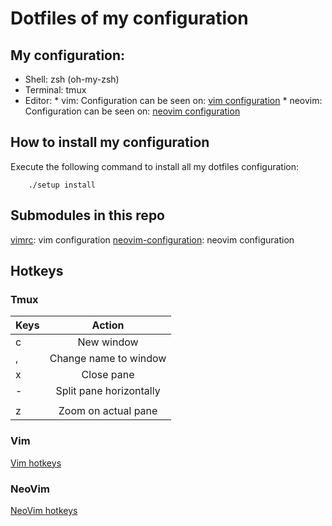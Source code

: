 # Dotfiles of my configuration

## My configuration:
*  Shell: zsh (oh-my-zsh)
*  Terminal: tmux
*  Editor:
        * vim: Configuration can be seen on: [vim configuration](https://github.com/jesusci/vimrc)
        * neovim: Configuration can be seen on: [neovim configuration](https://github.com/jesusci/neovim-configuration)

## How to install my configuration
Execute the following command to install all my dotfiles configuration:

```
    ./setup install
```

## Submodules in this repo
[vimrc](https://github.com/jesusci/vimrc): vim configuration
[neovim-configuration](https://github.com/jesusci/neovim-configuration): neovim configuration

## Hotkeys
### Tmux
| Keys              | Action |
| :---------------- | :------: |
| <prefix> c        | New window  |
| <prefix> ,        | Change name to window |
| <prefix> x        | Close pane |
| <prefix> -        | Split pane horizontally |
| <prefix> |        | Split pane vertically |
| <prefix> z        | Zoom on actual pane |

### Vim
[Vim hotkeys](https://github.com/jesusci/vimrc)

### NeoVim
[NeoVim hotkeys](https://github.com/jesusci/neovim-configuration)
